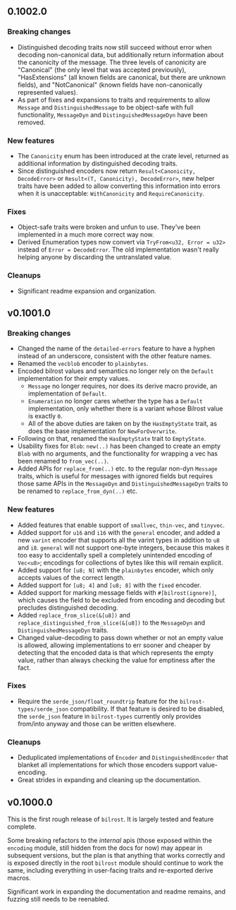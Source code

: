 ## 0.1002.0

### Breaking changes

* Distinguished decoding traits now still succeed without error when decoding
  non-canonical data, but additionally return information about the canonicity
  of the message. The three levels of canonicity are "Canonical" (the only level
  that was accepted previously), "HasExtensions" (all known fields are
  canonical, but there are unknown fields), and "NotCanonical" (known fields
  have non-canonically represented values).
* As part of fixes and expansions to traits and requirements to allow `Message`
  and `DistinguishedMessage` to be object-safe with full functionality,
  `MessageDyn` and `DistinguishedMessageDyn` have been removed.

### New features

* The `Canonicity` enum has been introduced at the crate level, returned as
  additional information by distinguished decoding traits.
* Since distinguished encoders now return `Result<Canonicity, DecodeError>`
  or `Result<(T, Canonicity), DecodeError>`, new helper traits have been added
  to allow converting this information into errors when it is
  unacceptable: `WithCanonicity` and `RequireCanonicity`.

### Fixes

* Object-safe traits were broken and unfun to use. They've been implemented in a
  much more correct way now.
* Derived Enumeration types now convert via `TryFrom<u32, Error = u32>` instead
  of `Error = DecodeError`. The old implementation wasn't really helping anyone
  by discarding the untranslated value.

### Cleanups

* Significant readme expansion and organization.

## v0.1001.0

### Breaking changes

* Changed the name of the `detailed-errors` feature to have a hyphen instead of
  an underscore, consistent with the other feature names.
* Renamed the `vecblob` encoder to `plainbytes`.
* Encoded bilrost values and semantics no longer rely on the `Default`
  implementation for their empty values.
    * `Message` no longer requires, nor does its derive macro provide, an
      implementation of `Default`.
    * `Enumeration` no longer cares whether the type has a `Default`
      implementation, only whether there is a variant whose Bilrost value is
      exactly `0`.
    * All of the above duties are taken on by the `HasEmptyState` trait, as does
      the base implementation for `NewForOverwrite`.
* Following on that, renamed the `HasEmptyState` trait to `EmptyState`.
* Usability fixes for `Blob`: `new(..)` has been changed to create an empty
  `Blob` with no arguments, and the functionality for wrapping a vec has been
  renamed to `from_vec(..)`.
* Added APIs for `replace_from(..)` etc. to the regular non-dyn `Message`
  traits, which is useful for messages with ignored fields but requires those
  same APIs in the `MessageDyn` and `DistinguishedMessageDyn` traits to be
  renamed to `replace_from_dyn(..)` etc.

### New features

* Added features that enable support of `smallvec`, `thin-vec`, and `tinyvec`.
* Added support for `u16` and `i16` with the `general` encoder, and added a
  new `varint` encoder that supports all the varint types in addition to `u8`
  and `i8`. `general` will not support one-byte integers, because this makes it
  too easy to accidentally spell a completely unintended encoding of `Vec<u8>`;
  encodings for collections of bytes like this will remain explicit.
* Added support for `[u8; N]` with the `plainbytes` encoder, which only accepts
  values of the correct length.
* Added support for `[u8; 4]` and `[u8; 8]` with the `fixed` encoder.
* Added support for marking message fields with `#[bilrost(ignore)]`, which
  causes the field to be excluded from encoding and decoding but precludes
  distinguished decoding.
* Added `replace_from_slice(&[u8])`
  and `replace_distinguished_from_slice(&[u8])` to the `MessageDyn`
  and `DistinguishedMessageDyn` traits.
* Changed value-decoding to pass down whether or not an empty value is allowed,
  allowing implementations to err sooner and cheaper by detecting that the
  encoded data is that which represents the empty value, rather than always
  checking the value for emptiness after the fact.

### Fixes

* Require the `serde_json/float_roundtrip` feature for
  the `bilrost-types/serde_json` compatibility. If that feature is desired to be
  disabled, the `serde_json` feature in `bilrost-types` currently only provides
  from/into anyway and those can be written elsewhere.

### Cleanups

* Deduplicated implementations of `Encoder` and `DistinguishedEncoder` that
  blanket all implementations for which those encoders support value-encoding.
* Great strides in expanding and cleaning up the documentation.

## v0.1000.0

This is the first rough release of `bilrost`. It is largely tested and feature
complete.

Some breaking refactors to the *internal* apis (those exposed within the
`encoding` module, still hidden from the docs for now) may appear in subsequent
versions, but the plan is that anything that works correctly and is exposed
directly in the root `bilrost` module should continue to work the same,
including everything in user-facing traits and re-exported derive macros.

Significant work in expanding the documentation and readme remains, and fuzzing
still needs to be reenabled.
